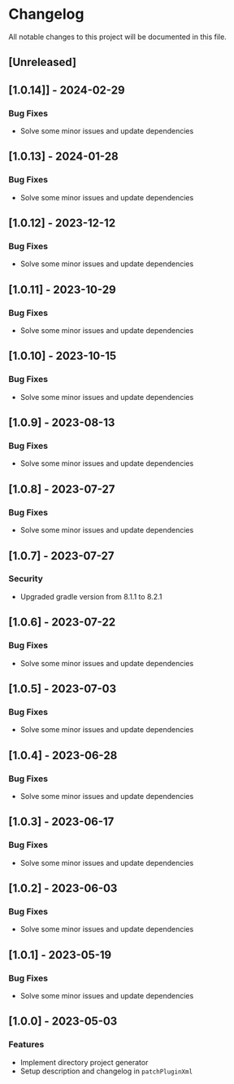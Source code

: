 # Changelog

All notable changes to this project will be documented in this file.

## [Unreleased]
## [1.0.14]] - 2024-02-29

### Bug Fixes

- Solve some minor issues and update dependencies

## [1.0.13] - 2024-01-28

### Bug Fixes

- Solve some minor issues and update dependencies

## [1.0.12] - 2023-12-12

### Bug Fixes

- Solve some minor issues and update dependencies

## [1.0.11] - 2023-10-29

### Bug Fixes

- Solve some minor issues and update dependencies

## [1.0.10] - 2023-10-15

### Bug Fixes

- Solve some minor issues and update dependencies

## [1.0.9] - 2023-08-13

### Bug Fixes

- Solve some minor issues and update dependencies

## [1.0.8] - 2023-07-27

### Bug Fixes

- Solve some minor issues and update dependencies

## [1.0.7] - 2023-07-27

### Security

- Upgraded gradle version from 8.1.1 to 8.2.1

## [1.0.6] - 2023-07-22

### Bug Fixes

- Solve some minor issues and update dependencies

## [1.0.5] - 2023-07-03

### Bug Fixes

- Solve some minor issues and update dependencies

## [1.0.4] - 2023-06-28

### Bug Fixes

- Solve some minor issues and update dependencies

## [1.0.3] - 2023-06-17

### Bug Fixes

- Solve some minor issues and update dependencies

## [1.0.2] - 2023-06-03

### Bug Fixes

- Solve some minor issues and update dependencies

## [1.0.1] - 2023-05-19

### Bug Fixes

- Solve some minor issues and update dependencies

## [1.0.0] - 2023-05-03

### Features

- Implement directory project generator
- Setup description and changelog in `patchPluginXml`

<!-- generated by git-cliff -->
